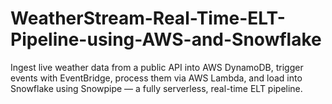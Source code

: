 # WeatherStream-Real-Time-ELT-Pipeline-using-AWS-and-Snowflake
Ingest live weather data from a public API into AWS DynamoDB, trigger events with EventBridge, process them via AWS Lambda, and load into Snowflake using Snowpipe — a fully serverless, real-time ELT pipeline.

